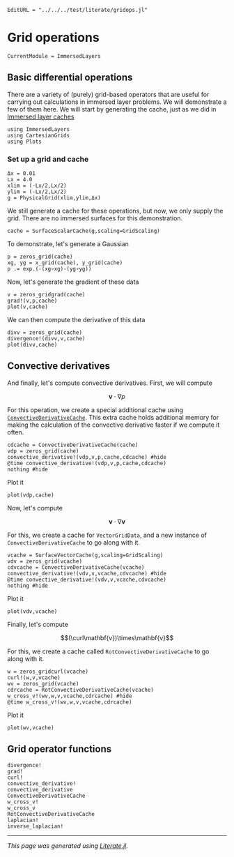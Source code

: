 ```@meta
EditURL = "../../../test/literate/gridops.jl"
```

# Grid operations

```@meta
CurrentModule = ImmersedLayers
```

## Basic differential operations
There are a variety of (purely) grid-based operators that are useful for carrying
out calculations in immersed layer problems. We will demonstrate a few of them
here.
We will start by generating the cache, just as we did in [Immersed layer caches](@ref)

````@example gridops
using ImmersedLayers
using CartesianGrids
using Plots
````

### Set up a grid and cache

````@example gridops
Δx = 0.01
Lx = 4.0
xlim = (-Lx/2,Lx/2)
ylim = (-Lx/2,Lx/2)
g = PhysicalGrid(xlim,ylim,Δx)
````

We still generate a cache for these operations, but
now, we only supply the grid. There are no immersed surfaces
for this demonstration.

````@example gridops
cache = SurfaceScalarCache(g,scaling=GridScaling)
````

To demonstrate, let's generate a Gaussian

````@example gridops
p = zeros_grid(cache)
xg, yg = x_grid(cache), y_grid(cache)
p .= exp.(-(xg∘xg)-(yg∘yg))
````

Now, let's generate the gradient of these data

````@example gridops
v = zeros_gridgrad(cache)
grad!(v,p,cache)
plot(v,cache)
````

We can then compute the derivative of this data

````@example gridops
divv = zeros_grid(cache)
divergence!(divv,v,cache)
plot(divv,cache)
````

## Convective derivatives
And finally, let's compute convective derivatives. First, we will compute

$$\mathbf{v}\cdot\nabla p$$

For this operation, we create a special additional cache using [`ConvectiveDerivativeCache`](@ref).
This extra cache holds additional memory for making the calculation of the convective derivative faster
if we compute it often.

````@example gridops
cdcache = ConvectiveDerivativeCache(cache)
vdp = zeros_grid(cache)
convective_derivative!(vdp,v,p,cache,cdcache) #hide
@time convective_derivative!(vdp,v,p,cache,cdcache)
nothing #hide
````

Plot it

````@example gridops
plot(vdp,cache)
````

Now, let's compute

$$\mathbf{v}\cdot\nabla\mathbf{v}$$

For this, we create a cache for `VectorGridData`, and a new instance of
`ConvectiveDerivativeCache` to go along with it.

````@example gridops
vcache = SurfaceVectorCache(g,scaling=GridScaling)
vdv = zeros_grid(vcache)
cdvcache = ConvectiveDerivativeCache(vcache)
convective_derivative!(vdv,v,vcache,cdvcache) #hide
@time convective_derivative!(vdv,v,vcache,cdvcache)
nothing #hide
````

Plot it

````@example gridops
plot(vdv,vcache)
````

Finally, let's compute

$$(\curl\mathbf{v})\times\mathbf{v}$$

For this, we create a cache called
`RotConvectiveDerivativeCache` to go along with it.

````@example gridops
w = zeros_gridcurl(vcache)
curl!(w,v,vcache)
wv = zeros_grid(vcache)
cdrcache = RotConvectiveDerivativeCache(vcache)
w_cross_v!(wv,w,v,vcache,cdrcache) #hide
@time w_cross_v!(wv,w,v,vcache,cdrcache)
````

Plot it

````@example gridops
plot(wv,vcache)
````

## Grid operator functions
```@docs
divergence!
grad!
curl!
convective_derivative!
convective_derivative
ConvectiveDerivativeCache
w_cross_v!
w_cross_v
RotConvectiveDerivativeCache
laplacian!
inverse_laplacian!
```

---

*This page was generated using [Literate.jl](https://github.com/fredrikekre/Literate.jl).*

